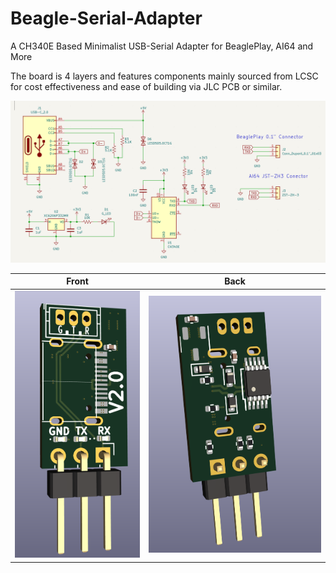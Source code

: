 # Beagle-Serial-Adapter
A CH340E Based Minimalist USB-Serial Adapter for BeaglePlay, AI64 and More

The board is 4 layers and features components mainly sourced from LCSC for cost effectiveness and ease of building via JLC PCB or similar. 

![Schematic](Images/schematic.png?raw=true "Schematic")


Front           |  Back
:-------------------------:|:-------------------------:
![Front](Images/front.png?raw=true "Front")  |  ![Back](Images/back.png?raw=true "Back")